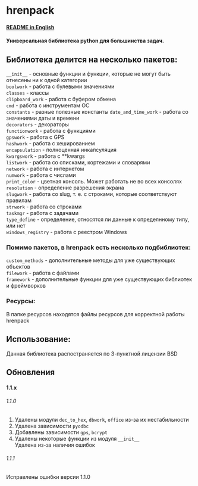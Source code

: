 # hrenpack
#### [README in English](https://github.com/MagIlyas-DOMA/hrenpack/blob/main/README.md)
#### Универсальная библиотека python для большинства задач.

## Библиотека делится на несколько пакетов:  
`__init__` - основные функции и функции, которые не могут быть отнесены ни к одной категории  
`boolwork` - работа с булевыми значениями  
`classes` - классы  
`clipboard_work` - работа с буфером обмена  
`cmd` - работа с инструментам ОС  
`constants` - разные полезные константы
`date_and_time_work` - работа со значениями даты и времени  
`decorators` - декораторы  
`functionwork` - работа с функциями  
`gpswork` - работа с GPS  
`hashwork` - работа с хешированием  
`encapsulation` - полноценная инкапсуляция  
`kwargswork` - работа с **kwargs  
`listwork` - работа со списками, кортежами и словарями   
`network` - работа с интернетом  
`numwork` - работа с числами  
`print_color` - цветная консоль. Может работать не во всех консолях  
`resolution` - определение разрешения экрана  
`slugwork` - работа со slug, т. е. с строками, которые соответствуют правилам   
`strwork` - работа со строками  
`taskmgr` - работа с задачами  
`type_define` - определение, относятся ли данные к определнному типу, или нет  
`windows_registry` - работа с реестром Windows 

### Помимо пакетов, в hrenpack есть несколько подбиблиотек:  
`custom_methods` - дополнительные методы для уже существующих объектов   
`filework` - работа с файлами  
`framework` - дополнительные функции для уже существующих библиотек и фреймворков  

### Ресурсы:
В папке ресурсов находятся файлы ресурсов для корректной работы hrenpack

## Использование:
Данная библиотека распостраняется по 3-пунктной лицензии BSD

## Обновления
#### 1.1.x
###### 1.1.0
1. Удалены модули `dec_to_hex`, `dbwork`, `office` из-за их нестабильности
2. Удалена зависимости `pyodbc`
3. Добавлены зависимости `gps`, `bcrypt`
4. Удалены некоторые функции из модуля `__init__`  
Удалена из-за наличия ошибок 
###### 1.1.1
Исправлены ошибки версии 1.1.0 
